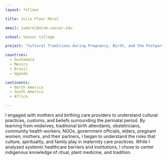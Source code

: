 ```yaml
---
layout: fellows

title: Julie Fleur Morel

email: jumorel@alum.vassar.edu 

school: Vassar College

project: "Cultural Traditions during Pregnancy, Birth, and the Postpartum Period"

countries:
  - Guatemala
  - Mexico
  - Brazil
  - Uganda

continents:
  - North America
  - South America
  - Africa

---
```


I engaged with mothers and birthing care providers to understand cultural practices, customs, and beliefs surrounding the perinatal period. By learning from midwives, traditional birth attendants, obstetricians, community health workers, NGOs, government officials, elders, pregnant women, mothers, and their partners, I began to understand the roles that culture, spirituality, and family play in maternity care practices. While I analyzed systemic healthcare barriers and institutions, I chose to center indigenous knowledge of ritual, plant medicine, and tradition.
